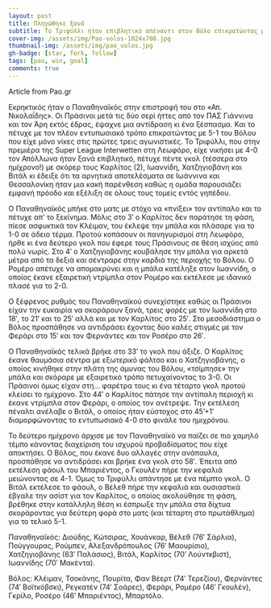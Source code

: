```yaml
---
layout: post
title: Πληγώθηκε ξανά
subtitle: Το Τριφύλλι ήταν επιβλητικό απέναντι στον Βόλο επικρατώντας με 5-1
cover-img: /assets/img/Pao-volos-1024x708.jpg
thumbnail-img: /assets/img/pao_volos.jpg
gh-badge: [star, fork, follow]
tags: [pao, win, goal]
comments: true
---
```

Article from Pao.gr 

Εκρηκτικός ήταν ο Παναθηναϊκός στην επιστροφή του στο «Απ. Νικολαΐδης». Οι Πράσινοι μετά τις δύο σερί ήττες από τον ΠΑΣ Γιάννινα και τον Άρη εκτός έδρας, έψαχνε μια αντίδραση κι ένα ξέσπασμα. Και το πέτυχε με τον πλέον εντυπωσιακό τρόπο επικρατώντας με 5-1 του Βόλου που είχε μόνο νίκες στις πρώτες τρεις αγωνιστικές. Το Τριφύλλι, που στην πρεμιέρα της Super League Interwetten στη Λεωφόρο, είχε νικήσει με 4-0 τον Απόλλωνα ήταν ξανά επιβλητικό, πέτυχε πέντε γκολ (τέσσερα στο ημίχρονο!) με σκόρερ τους Καρλίτος (2), Ιωαννίδη, Χατζηγιοβάνη και Βιτάλ κι έδειξε ότι τα αρνητικά αποτελέσματα σε Ιωάννινα και Θεσσαλονίκη ήταν μια κακή παρένθεση καθώς η ομάδα παρουσιάζει εμφανή πρόοδο και εξέλιξη σε όλους τους τομείς εντός γηπέδου.

Ο Παναθηναϊκός μπήκε στο ματς με στόχο να «πνίξει» τον αντίπαλο και το πέτυχε απ’ το ξεκίνημα. Μόλις στο 3′ ο Καρλίτος δεν παράτησε τη φάση, πίεσε ασφυκτικά τον Κλέιμαν, του έκλεψε την μπάλα και πλάσαρε για το 1-0 σε άδειο τέρμα.  Προτού κοπάσουν οι πανηγυρισμοί στη Λεωφόρο, ήρθε κι ένα δεύτερο γκολ που έφερε τους Πράσινους σε θέση ισχύος από πολύ νωρίς. Στο 4′ ο Χατζηγιοβάνης κουβάλησε την μπάλα για αρκετά μέτρα από τα δεξιά και σέντραρε στην καρδιά της περιοχής το Βόλου. Ο Ρομέρο απέτυχε να απομακρύνει και η μπάλα κατέληξε στον Ιωαννίδη, ο οποίος έκανε εξαιρετική ντρίμπλα στον Ρομέρο και εκτέλεσε με ιδανικό πλασέ για το 2-0.

Ο ξέφρενος ρυθμός του Παναθηναϊκού συνεχίστηκε καθώς οι Πράσινοι είχαν την ευκαιρία να σκοράρουν ξανά, τρεις φορές με τον Ιωαννίδη στο 18′, το 21′ και το 25′ αλλά και με τον Καρλίτος στο 25′. Στο μεσοδιάστημα ο Βόλος προσπάθησε να αντιδράσει έχοντας δύο καλές στιγμές με τον Φεράρι στο 15′ και τον Φερνάντες και τον Ροσέρο στο 26′.

Ο Παναθηναϊκός τελικά βρήκε στο 33′ το γκολ που άξιζε. Ο Καρλίτος έκανε θαυμάσια σέντρα με εξωτερικό φάλτσο και ο Χατζηγιοβάνης, ο οποίος κινήθηκε στην πλάτη της άμυνας του Βόλου, «τσίμπησε» την μπάλα και σκόραρε με εξαιρετικό τρόπο πετυχαίνοντας το 3-0. Οι Πράσινοι όμως είχαν στη… φαρέτρα τους κι ένα τέταρτο γκολ προτού κλείσει το ημίχρονο. Στο 44′ ο Καρλίτος πάτησε την αντίπαλη περιοχή κι έκανε ντρίμπλα στον Φεράρι, ο οποίος τον ανέτρεψε. Την εκτέλεση πέναλτι ανέλαβε ο Βιτάλ, ο οποίος ήταν εύστοχος στο 45’+1′ διαμορφώνοντας το εντυπωσιακό 4-0 στο φινάλε του ημιχρόνου.

Το δεύτερο ημίχρονο άρχισε με τον Παναθηναϊκό να παίζει σε πιο χαμηλό τέμπο κάνοντας διαχείριση του ισχυρού προβαδίσματος που είχε αποκτήσει. Ο Βόλος, που έκανε δυο αλλαγές στην ανάπαυλα, προσπάθησε να αντιδράσει και βρήκε ένα γκολ στο 58′. Έπειτα από εκτέλεση φάουλ του Μπαριέντος, ο Γκουλέν πήρε την κεφαλιά μειώνοντας σε 4-1. Όμως το Τριφύλλι απάντησε με ένα πέμπτο γκολ. Ο Βιτάλ εκτέλεσε το φάουλ, ο Βέλεθ πήρε την κεφαλιά και ουσιαστικά έβγαλε την ασίστ για τον Καρλίτος, ο οποίος ακολούθησε τη φάση, βρέθηκε στην κατάλληλη θέση κι έσπρωξε την μπάλα στα δίχτυα σκοράροντας για δεύτερη φορά στο ματς (και τέταρτη στο πρωτάθλημα) για το τελικό 5-1.

Παναθηναϊκός: Διούδης, Κώτσιρας, Χουάνκαρ, Βέλεθ (76′ Σάρλια), Πούγγουρας, Ρούμπεν, Αλεξανδρόπουλος (76′ Μαουρίσιο), Χατζηγιοβάνης (63′ Παλάσιος), Βιτάλ, Καρλίτος (70′ Λούντκβιστ), Ιωαννίδης (70′ Μακέντα).

Βόλος: Κλέιμαν, Τσοκάνης, Πουρίτα, Φαν Βέερτ (74′ Τερεζίου), Φερνάντες (74′ Βοϊτκόβσκι), Ρεγκατέν (74′ Σοάρες), Φεράρι, Ρομέρο (46′ Γκουλέν), Γκρίλο, Ροσέρο (46′ Μπαριέντος), Μπαρτόλο.
